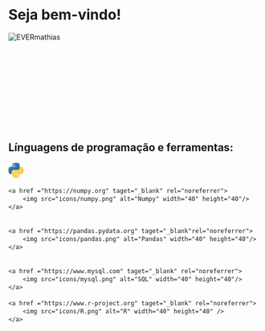 # Seja bem-vindo! 



<div>
     <p>
        <img align="left" src="https://github-readme-stats.vercel.app/api?username=EVERmathias&theme=vision-friendly-dark&show_icons=true&hide_border=true&count_private=true" alt="EVERmathias">
     </p>

</div>


<br />
<br />
<br />
<br />
<br />
<br />
<br />
<br />
<br />
<br />
<br />



## Línguagens de programação e ferramentas:

<p align="left">
    <a href ="https://www.python.org" taget="_blank">
        <img src="icons/python.png" alt="SQL" width="30" height="30" />
    </a>


    <a href ="https://numpy.org" taget="_blank" rel="noreferrer">
        <img src="icons/numpy.png" alt="Numpy" width="40" height="40"/>
    </a>


    <a href ="https://pandas.pydata.org" taget="_blank"rel="noreferrer">
        <img src="icons/pandas.png" alt="Pandas" width="40" height="40"/>
    </a>


    <a href ="https://www.mysql.com" taget="_blank" rel="noreferrer">
        <img src="icons/mysql.png" alt="SQL" width="40" height="40"/>
    </a>

    <a href ="https://www.r-project.org" taget="_blank" rel="noreferrer">
        <img src="icons/R.png" alt="R" width="40" height="40" />
    </a>

</p>


